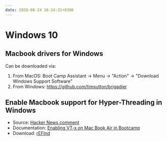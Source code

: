 ```yaml
---
date: 2020-08-24 16:24:31+0300
---
```


# Windows 10

## Macbook drivers for Windows

Can be downloaded via:

1. From MacOS: Boot Camp Assistant -> Menu -> "Action" -> "Download Windows Support Software"
2. From Windows: <https://github.com/timsutton/brigadier>

## Enable Macbook support for Hyper-Threading in Windows

- Source: [Hacker News comment](https://news.ycombinator.com/item?id=22875681)
- Documentation: [Enabling VT-x on Mac Book Air in Bootcamp](https://dea.nbird.com.au/2017/02/24/enabling-vt-x-on-mac-book-air-in-bootcamp/)
- Download: [rEFInd](https://www.rodsbooks.com/refind/)
